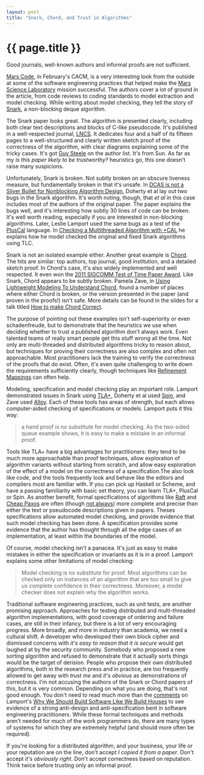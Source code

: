 ```yaml
---
layout: post
title: "Snark, Chord, and Trust in Algorithms"
---
```


{{ page.title }}
================

<p class="meta">Good journals, well-known authors and informal proofs are not sufficient.</p>

[Mars Code](http://cacm.acm.org/magazines/2014/2/171689-mars-code/fulltext), in February's CACM, is a very interesting look from the outside at some of the software engineering practices that helped make the [Mars Science Laboratory](http://mars.jpl.nasa.gov/msl/) mission successful. The authors cover a lot of ground in the article, from code reviews to coding standards to model extraction and model checking. While writing about model checking, they tell the story of [Snark](http://people.csail.mit.edu/shanir/publications/evenbetterDCAS2001.pdf), a non-blocking deque algorithm.

The Snark paper looks great. The algorithm is presented clearly, including both clear text descriptions and blocks of C-like pseudocode. It's published in a well-respected journal, [LNCS](http://www.springer.com/computer/lncs?SGWID=0-164-0-0-0). It dedicates four and a half of its fifteen pages to a well-structured and clearly written sketch proof of the correctness of the algorithm, with clear diagrams explaining some of the tricky cases. It's got [Guy Steele](http://en.wikipedia.org/wiki/Guy_L._Steele,_Jr.) on the author list. It's from Sun. As far as my *is this paper likely to be trustworthy?* heuristics go, this one doesn't raise many suspicions.

Unfortunately, Snark is broken. Not subtly broken on an obscure liveness measure, but fundamentally broken in that it's unsafe. In [DCAS is not a Silver Bullet for Nonblocking Algorithm Design](http://www.cs.tau.ac.il/~shanir/nir-pubs-web/Papers/DCAS.pdf), Doherty et al lay out two bugs in the Snark algorithm. It's worth noting, though, that *et al* in this case includes most of the authors of the original paper. The paper explains the bugs well, and it's interesting how subtly 30 lines of code can be broken. It's well worth reading, especially if you are interested in non-blocking algorithms. Later, Leslie Lamport used the same bugs as a test of the [PlusCal](http://research.microsoft.com/en-us/um/people/lamport/tla/pluscal.html) language. In [Checking a Multithreaded Algorithm with +CAL](http://research.microsoft.com/pubs/64627/dcas.pdf) he explains how he model checked the original and fixed Snark algorithms using TLC.

Snark is not an isolated example either. Another great example is [Chord](http://pdos.csail.mit.edu/papers/chord:sigcomm01/chord_sigcomm.pdf). The hits are similar: top authors, top journal, good institution, and a detailed sketch proof. In Chord's case, it's also widely implemented and well respected. It even won the [2011 SIGCOMM Test of Time Paper Award](http://www.sigcomm.org/awards/test-of-time-paper-award). Like Snark, Chord appears to be subtly broken. Pamela Zave, in [Using Lightweight Modeling To Understand Chord](http://public.research.att.com/~pamela/chord-ccr.pdf), found a number of places where either Chord is broken, or the version presented in the paper (and proven in the proofs!) isn't safe. More details can be found in the slides for a talk titled [How to make Chord Correct](http://www.cs.cornell.edu/conferences/formalnetworks/pamela-slides-i.pdf).

The purpose of pointing out these examples isn't self-superiority or even schadenfreude, but to demonstrate that the heuristics we use when deciding whether to trust a published algorithm don't always work. Even talented teams of really smart people get this stuff wrong all the time. Not only are multi-threaded and distributed algorithms tricky to reason about, but techniques for proving their correctness are also complex and often not approachable. Most practitioners lack the training to verify the correctness of the proofs that do exist. Often, it's even quite challenging to write down the requirements sufficiently clearly, though techniques like [Refinement Mappings](http://wiki.epfl.ch/edicpublic/documents/Candidacy%20exam/refinement%20mappings.pdf) can often help.

Modeling, specification and model checking play an important role. Lamport demonstrated issues in Snark using [TLA+](http://research.microsoft.com/en-us/um/people/lamport/tla/tla.html), Doherty et al used [Spin](http://spinroot.com/spin/whatispin.html), and Zave used [Alloy](http://alloy.mit.edu/alloy/). Each of these tools has areas of strength, but each allows computer-aided checking of specifications or models. Lamport puts it this way:

> a hand proof is no substitute for model checking. As the two-sided queue example shows, it is easy to make a mistake in an informal proof.

Tools like TLA+ have a big advantages for practitioners: they tend to be much more approachable than proof techniques, allow exploration of algorithm variants without starting from scratch, and allow easy exploration of the effect of a model on the correctness of a specification.The also look like code, and the tools frequently look and behave like the editors and compilers most are familiar with. If you can pick up Haskell or Scheme, and have a passing familiarity with basic set theory, you can learn TLA+, PlusCal or Spin. As another benefit, formal specifications of algorithms like [Raft](https://ramcloud.stanford.edu/~ongaro/raft.tla) and [Cheap Paxos](http://research.microsoft.com/pubs/64634/web-dsn-submission.pdf) are often (though [not always](https://groups.google.com/forum/#!topic/raft-dev/yu-wOUx-gnA)) more complete and precise than either the text or pseudocode descriptions given in papers. Theses specifications allow automated model checking, and provide evidence that such model checking has been done. A specification provides some evidence that the author has thought through all the edge cases of an implementation, at least within the boundaries of the model.

Of course, model checking isn't a panacea. It's just as easy to make mistakes in either the specification or invariants as it is in a proof. Lamport explains some other limitations of model checking:

> Model checking is no substitute for proof. Most algorithms can be checked only on instances of an algorithm that are too small to give us complete confidence in their correctness. Moreover, a model checker does not explain why the algorithm works.

Traditional software engineering practices, such as unit tests, are another promising approach. Approaches for testing distributed and multi-threaded algorithm implementations, with good coverage of ordering and failure cases, are still in their infancy, but there is a lot of very encouraging progress. More broadly, and more in industry than academia, we need a cultural shift. A developer who developed their own block cipher and dismissed concerns with *it's easy to reason that it is secure* would get laughed at by the security community. Somebody who proposed a new sorting algorithm and refused to demonstrate that it actually sorts things would be the target of derision. People who propose their own distributed algorithms, both in the research press and in practice, are too frequently allowed to get away with *trust me* and *it's obvious* as demonstrations of correctness. I'm not accusing the authors of the Snark or Chord papers of this, but it is very common. Depending on what you are doing, that's not good enough. You don't need to read much more than the [comments](http://www.wired.com/opinion/2013/01/code-bugs-programming-why-we-need-specs/#disqus_thread) on Lamport's [Why We Should Build Software Like We Build Houses](http://www.wired.com/opinion/2013/01/code-bugs-programming-why-we-need-specs/) to see evidence of a strong anti-design and anti-specification bent in software engineering practitioners. While these formal techniques and methods aren't needed for much of the work programmers do, there are many types of systems for which they are extremely helpful (and should more often be required).

If you're looking for a distributed algorithm, and your business, your life or your reputation are on the line, don't accept *I copied it from a paper*. Don't accept *it's obviously right*. Don't accept correctness based on reputation. Think twice before trusting only an informal proof.